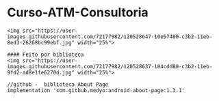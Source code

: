 # Curso-ATM-Consultoria

    <img src="https://user-images.githubusercontent.com/72177982/120528647-10e57400-c3b2-11eb-8ed3-26268bc99ebf.jpg" width="25%">
    
    #### Feito por biblioteca
    <img src="https://user-images.githubusercontent.com/72177982/120528637-104cdd80-c3b2-11eb-9fd2-ad8e1fe6270d.jpg" width="25%">
    
    //github -  biblioteca About Page
    implementation 'com.github.medyo:android-about-page:1.3.1'
